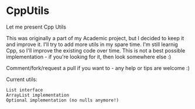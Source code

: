 CppUtils
========

Let me present Cpp Utils

This was originally a part of my Academic project, but I decided to keep it and improve it. I'll try to add more utils in my spare time. I'm still learnig Cpp, so I'll improve the existing code over time.
This is not a best possible implementation - if you're looking for it, then look somewhere else :)

Comment/fork/request a pull if you want to - any help or tips are welcome :)

Current utils:

    List interface
    ArrayList implementation
    Optional implementation (no nulls anymore!)

